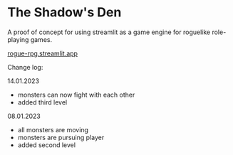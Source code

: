 # The Shadow's Den

A proof of concept for using streamlit as a game engine for roguelike role-playing games.

[rogue-rpg.streamlit.app](https://rogue-rpg.streamlit.app)

Change log:

14.01.2023
- monsters can now fight with each other
- added third level

08.01.2023
- all monsters are moving
- monsters are pursuing player
- added second level
